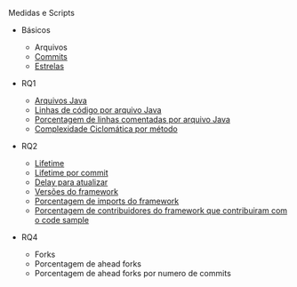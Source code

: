 Medidas e Scripts

- Básicos
	- Arquivos
	- <a href="https://github.com/gabrielsmenezes/ic/blob/master/frameworkCodeSamples/Samples/DadosParaGerarOsGraficosDaFigura2NaSecao3a/conexaoComAPIdoGitHub.py">Commits</a>
	- <a href="https://github.com/gabrielsmenezes/ic/blob/master/frameworkCodeSamples/Samples/DadosParaGerarOsGraficosDaFigura2NaSecao3a/conexaoComAPIdoGitHub.py">Estrelas</a>
- RQ1
	- <a href="https://github.com/gabrielsmenezes/ic2/blob/master/analiseDosProjetosGerais/RQ1/extraindoMetricasComUnderstand/understand.sh">Arquivos Java</a>
	- <a href="https://github.com/gabrielsmenezes/ic2/blob/master/analiseDosProjetosGerais/RQ1/extraindoMetricasComUnderstand/understand.sh">Linhas de código por arquivo Java</a>
	- <a href="https://github.com/gabrielsmenezes/ic2/blob/master/analiseDosProjetosGerais/RQ1/extraindoMetricasComUnderstand/understand.sh">Porcentagem de linhas comentadas por arquivo Java</a>
	- <a href="https://github.com/gabrielsmenezes/ic2/blob/master/analiseDosProjetosGerais/RQ1/extraindoMetricasComUnderstand/understand.sh">Complexidade Ciclomática por método</a>
- RQ2
	- <a href="https://github.com/gabrielsmenezes/ic2/tree/master/analiseDosProjetosGerais/RQ2/lifetime">Lifetime</a>
	- <a href="https://github.com/gabrielsmenezes/ic2/tree/master/analiseDosProjetosGerais/RQ2/lifetime">Lifetime por commit</a>
	- <a href="https://github.com/gabrielsmenezes/ic2/blob/master/analiseDosProjetosGerais/RQ2/delay/delay.py">Delay para atualizar</a>
	- <a href="https://github.com/gabrielsmenezes/ic2/blob/master/analiseDosProjetosGerais/RQ2/extraindoVersaoAtualDoFramework/pega_caminho_dos_pom_e_gradle.py">Versões do framework</a>
	- <a href="https://github.com/gabrielsmenezes/ic2/blob/master/analiseDosProjetosGerais/RQ4/numeroDeImports/numeroDeImports.py">Porcentagem de imports do framework</a>
	- <a href="https://github.com/gabrielsmenezes/ic2/tree/master/analiseDosProjetosGerais/RQ4/mantenedores">Porcentagem de contribuidores do framework que contribuiram com o code sample</a>

- RQ4 <a href="https://github.com/gabrielsmenezes/ic2/blob/master/analiseDosProjetosGerais/RQ4/extraindoTotalDeForks_ForksAhead/pegarForks.py"></a>
	- Forks
	- Porcentagem de ahead forks
	- Porcentagem de ahead forks por numero de commits
